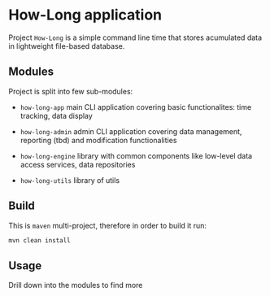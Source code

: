 # How-Long application

Project `How-Long` is a simple command line time that stores acumulated data in lightweight file-based database.

## Modules

Project is split into few sub-modules:

- `how-long-app` main CLI application covering basic functionalites: time tracking, data display

- `how-long-admin` admin CLI application covering data management, reporting (tbd) and modification functionalities

- `how-long-engine` library with common components like low-level data access services, data repositories

- `how-long-utils` library of utils

## Build

This is `maven` multi-project, therefore in order to build it run:
```bash
mvn clean install
``` 

## Usage

Drill down into the modules to find more
